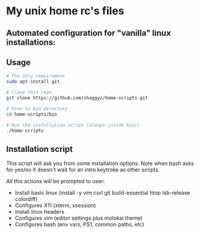 # My unix home rc's files

## Automated configuration for "vanilla" linux installations:
## Usage

```bash
# The only requirement
sudo apt install git

# Clone this repo
git clone https://github.com/shaggyz/home-scripts.git

# Move to bin directory
cd home-scripts/bin

# Run the installation script (always inside bin/)
./home-scripts
```

## Installation script

This script will ask you from some installation options. Note when bash asks for yes/no it doesn't wait for an intro keytroke as other scripts.

All this actions will be prompted to user:

- Install basic linux (install -y vim curl git build-essential htop lsb-release colordiff)
- Configures X11 (xterm, xsession)
- Install linux headers
- Configures vim (editor settings plus molokai theme)
- Configures bash (env vars, PS1, common paths, etc)



